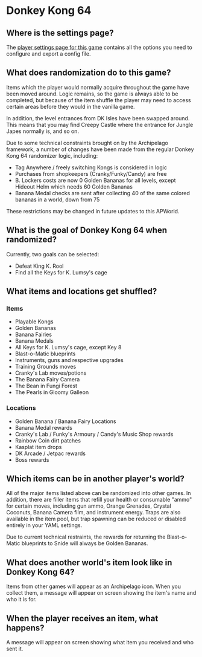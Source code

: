 # Donkey Kong 64

## Where is the settings page?

The [player settings page for this game](../player-settings) contains all the options you need to configure and export a config file.

## What does randomization do to this game?

Items which the player would normally acquire throughout the game have been moved around. Logic remains, so the game is
always able to be completed, but because of the item shuffle the player may need to access certain areas before they
would in the vanilla game.

In addition, the level entrances from DK Isles have been swapped around. This means that you may find Creepy Castle where the entrance for Jungle Japes normally is, and so on.

Due to some technical constraints brought on by the Archipelago framework, a number of changes have been made from the regular Donkey Kong 64 randomizer logic, including:
- Tag Anywhere / freely switching Kongs is considered in logic
- Purchases from shopkeepers (Cranky/Funky/Candy) are free
- B. Lockers costs are now 0 Golden Bananas for all levels, except Hideout Helm which needs 60 Golden Bananas
- Banana Medal checks are sent after collecting 40 of the same colored bananas in a world, down from 75

These restrictions may be changed in future updates to this APWorld.

## What is the goal of Donkey Kong 64 when randomized?

Currently, two goals can be selected:

- Defeat King K. Rool
- Find all the Keys for K. Lumsy's cage

## What items and locations get shuffled?

### Items

- Playable Kongs
- Golden Bananas
- Banana Fairies
- Banana Medals
- All Keys for K. Lumsy's cage, except Key 8
- Blast-o-Matic blueprints
- Instruments, guns and respective upgrades
- Training Grounds moves
- Cranky's Lab moves/potions
- The Banana Fairy Camera
- The Bean in Fungi Forest
- The Pearls in Gloomy Galleon

### Locations
- Golden Banana / Banana Fairy Locations
- Banana Medal rewards
- Cranky's Lab / Funky's Armoury / Candy's Music Shop rewards
- Rainbow Coin dirt patches
- Kasplat item drops
- DK Arcade / Jetpac rewards
- Boss rewards

## Which items can be in another player's world?

All of the major items listed above can be randomized into other games. In addition, there are filler items that refill your health or consumable "ammo" for certain moves, including gun ammo, Orange Grenades, Crystal Coconuts, Banana Camera film, and instrument energy. Traps are also available in the item pool, but trap spawning can be reduced or disabled entirely in your YAML settings.

Due to current technical restraints, the rewards for returning the Blast-o-Matic blueprints to Snide will always be Golden Bananas.

## What does another world's item look like in Donkey Kong 64?

Items from other games will appear as an Archipelago icon. When you collect them, a message will appear on screen showing the item's name and who it is for.

## When the player receives an item, what happens?

A message will appear on screen showing what item you received and who sent it.
